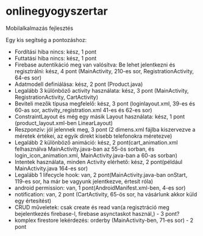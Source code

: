 # onlinegyogyszertar
Mobilalkalmazás fejlesztés

Egy kis segítség a pontozáshoz:

* Fordítási hiba nincs: kész, 1 pont
* Futtatási hiba nincs: kész, 1 pont
* Firebase autentikáció meg van valósítva: Be lehet jelentkezni és regisztrálni: kész, 4 pont (MainActivity, 210-es sor, RegistrationActivity, 64-es sor)
* Adatmodell definiálása: kész, 2 pont (Product.java)
* Legalább 3 különböző activity használata: kész, 3 pont (MainActivity, RegistrationActivity, CartActivity)
* Beviteli mezők típusa megfelelő: kész, 3 pont (loginlayout.xml, 39-es és 60-as sor, activity_registration.xml 41-es és 62-es sor)
* ConstraintLayout és még egy másik Layout használata: kész, 1 pont (product_layout.xml-ben LinearLayout)
* Reszponzív: jól jelennek meg, 3 pont (2 dimens.xml fájlba kiszervezve a méretek értékei, az egyik direkt kisebb telefonokra méretezve)
* Legalább 2 különböző animáció: kész, 2 pont(cart_animation.xml felhasználva MainActivity.java-ban az 55-ös sorban, és login_icon_animation.xml, MainActivity.java-ban a 60-as sorban) 
* Intentek használata, minden Activity elérhető: kész, 2 pont(például MainActivity.java 164-es sor)
* Legalább 1 lifecycle hook: van, 2 pont(MainActivity.java-ban onStart, 119-es sor, ha már be vagyunk jelentkezve, értesít róla)
* android permission: van, 1 pont(AndroidManifest.xml-ben, 4-es sor)
* notification: van, 2 pont (CartActivity, 65-ös sor, ha vásárlunk akkor küld egy értesítést)
* CRUD műveletek: csak create és read van(a regisztráció meg bejelentkezés firebase-l, firebase asynctaskot használ,) - 3 pont?
* komplex firestore lekérdezés: orderby (MainActivity-ben, 71-es sor) - 2 pont
